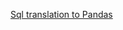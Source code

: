 [Sql translation to Pandas](https://medium.com/jbennetcodes/how-to-rewrite-your-sql-queries-in-pandas-and-more-149d341fc53e)
